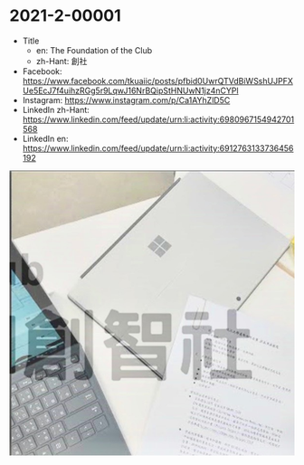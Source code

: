 # 2021-2-00001

* Title
  * en: The Foundation of the Club
  * zh-Hant: 創社
* Facebook: <https://www.facebook.com/tkuaiic/posts/pfbid0UwrQTVdBiWSshUJPFXUe5EcJ7f4uihzRGg5r9LqwJ16NrBQipStHNUwN1jz4nCYPl>
* Instagram: <https://www.instagram.com/p/Ca1AYhZlD5C>
* LinkedIn zh-Hant: <https://www.linkedin.com/feed/update/urn:li:activity:6980967154942701568>
* LinkedIn en: <https://www.linkedin.com/feed/update/urn:li:activity:6912763133736456192>

![main image in zh-Hant](./2021-2-00001_zh-hant.jpg)
